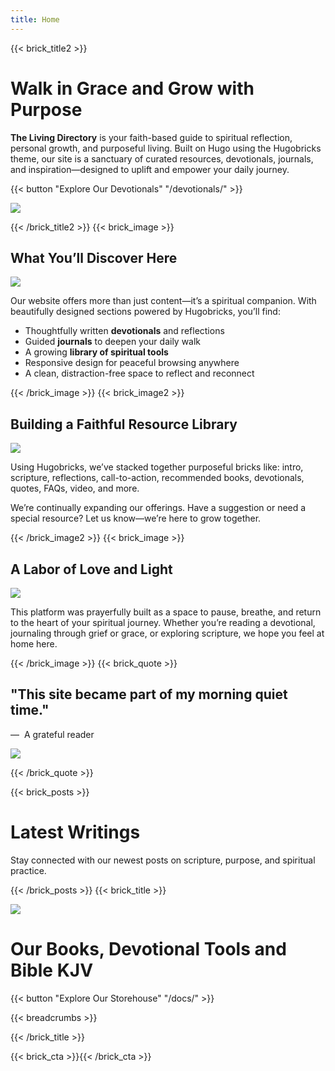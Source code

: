 ```yaml
---
title: Home
---
```


{{< brick_title2 >}}

# Walk in Grace and Grow with Purpose

**The Living Directory** is your faith-based guide to spiritual reflection, personal growth, and purposeful living. Built on Hugo using the Hugobricks theme, our site is a sanctuary of curated resources, devotionals, journals, and inspiration—designed to uplift and empower your daily journey.

{{< button "Explore Our Devotionals" "/devotionals/" >}}

![](/uploads/front/nature.jpg)

{{< /brick_title2 >}}
{{< brick_image >}}

## What You’ll Discover Here

![](/uploads/front/bible-pen.jpg)

Our website offers more than just content—it’s a spiritual companion. With beautifully designed sections powered by Hugobricks, you’ll find:

- Thoughtfully written **devotionals** and reflections
- Guided **journals** to deepen your daily walk
- A growing **library of spiritual tools**
- Responsive design for peaceful browsing anywhere
- A clean, distraction-free space to reflect and reconnect

{{< /brick_image >}}
{{< brick_image2 >}}

## Building a Faithful Resource Library

![](/uploads/front/open-journal.jpg)

Using Hugobricks, we’ve stacked together purposeful bricks like: intro, scripture, reflections, call-to-action, recommended books, devotionals, quotes, FAQs, video, and more.

We’re continually expanding our offerings. Have a suggestion or need a special resource? Let us know—we’re here to grow together.

{{< /brick_image2 >}}
{{< brick_image >}}

## A Labor of Love and Light

![](/uploads/front/light-through-trees.jpg)

This platform was prayerfully built as a space to pause, breathe, and return to the heart of your spiritual journey. Whether you’re reading a devotional, journaling through grief or grace, or exploring scripture, we hope you feel at home here.

{{< /brick_image >}}
{{< brick_quote >}}

## "This site became part of my morning quiet time."
— &nbsp;A grateful reader

![](/uploads/front/morning-coffee-bible.jpg)

{{< /brick_quote >}}

{{< brick_posts >}}

# Latest Writings

Stay connected with our newest posts on scripture, purpose, and spiritual practice.

{{< /brick_posts >}}
{{< brick_title >}}

![](/uploads/photos/books/books.jpg)

# Our Books, Devotional Tools and Bible KJV
{{< button "Explore Our Storehouse" "/docs/" >}}

{{< breadcrumbs >}}

{{< /brick_title >}}

{{< brick_cta >}}{{< /brick_cta >}}

